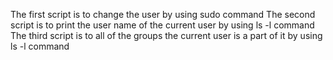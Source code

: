 The first script is to change the user by using sudo command
The second script is to print the user name of the current user by using ls -l command
The third script is to all of the groups the current user is a part of it by using ls -l command
